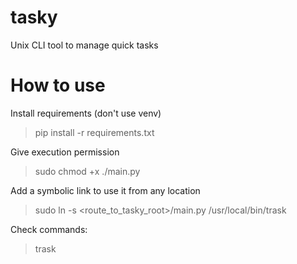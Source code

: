 # tasky
Unix CLI tool to manage quick tasks

# How to use

Install requirements (don't use venv)

> pip install -r requirements.txt

Give execution permission

> sudo chmod +x ./main.py

Add a symbolic link to use it from any location

> sudo ln -s <route_to_tasky_root>/main.py /usr/local/bin/trask

Check commands:

> trask
